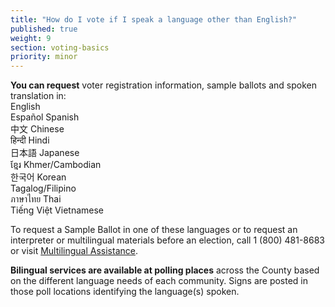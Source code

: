 ```yaml
---
title: "How do I vote if I speak a language other than English?"
published: true
weight: 9
section: voting-basics
priority: minor
---
```

**You can request** voter registration information, sample ballots and spoken translation in:  
English  
Español  Spanish  
中文  Chinese  
हिन्दी  Hindi  
日本語  Japanese  
ខ្មែរ  Khmer/Cambodian  
한국어  Korean  
Tagalog/Filipino  
ภาษาไทย  Thai  
Tiếng Việt  Vietnamese  

To request a Sample Ballot in one of these languages or to request an interpreter or multilingual materials before an election, call 1 (800) 481-8683 or visit [Multilingual Assistance](https://www.lavote.net/home/voting-elections/voter-education/translation-services#Chinese).  

**Bilingual services are available at polling places** across the County based on the different language needs of each community. Signs are posted in those poll locations identifying the language(s) spoken.  

